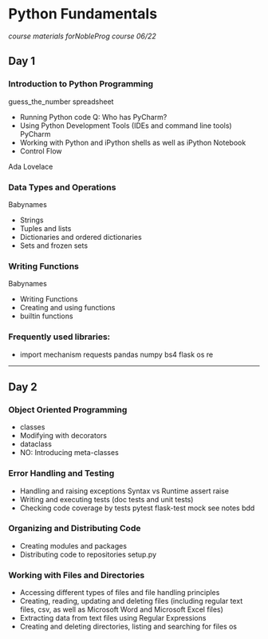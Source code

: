 # Python Fundamentals

*course materials forNobleProg course 06/22*

## Day 1

### Introduction to Python Programming

guess_the_number
spreadsheet

* Running Python code
  Q: Who has PyCharm?
* Using Python Development Tools (IDEs and command line tools)
  PyCharm
* Working with Python and iPython shells as well as iPython Notebook
* Control Flow

Ada Lovelace

### Data Types and Operations

Babynames

* Strings
* Tuples and lists
* Dictionaries and ordered dictionaries
* Sets and frozen sets

### Writing Functions

Babynames

* Writing Functions
* Creating and using functions
* builtin functions

### Frequently used libraries:

* import mechanism
  requests
  pandas
  numpy
  bs4
  flask
  os
  re

----

## Day 2

### Object Oriented Programming

* classes
* Modifying with decorators
* dataclass
* NO: Introducing meta-classes

### Error Handling and Testing

* Handling and raising exceptions
  Syntax vs Runtime
  assert
  raise
* Writing and executing tests (doc tests and unit tests)
* Checking code coverage by tests
  pytest
  flask-test
  mock
  see notes
  bdd

  
### Organizing and Distributing Code

* Creating modules and packages
* Distributing code to repositories
  setup.py

### Working with Files and Directories

* Accessing different types of files and file handling principles
* Creating, reading, updating and deleting files (including regular text files, csv, as well as Microsoft Word and Microsoft Excel files)
* Extracting data from text files using Regular Expressions
* Creating and deleting directories, listing and searching for files
  os

